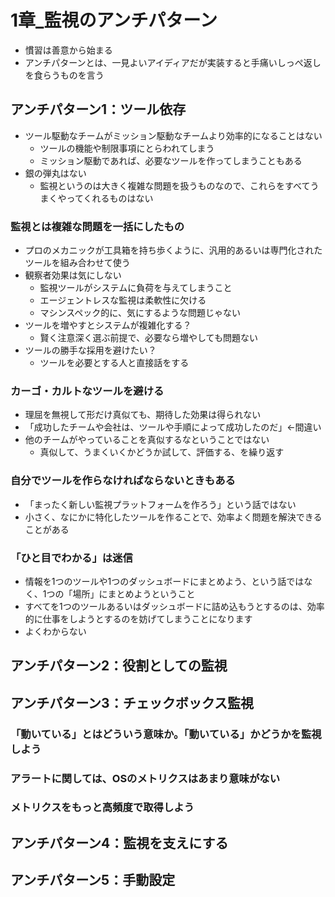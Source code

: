 # 1章_監視のアンチパターン

- 慣習は善意から始まる
- アンチパターンとは、一見よいアイディアだが実装すると手痛いしっぺ返しを食らうものを言う

## アンチパターン1：ツール依存

- ツール駆動なチームがミッション駆動なチームより効率的になることはない
  - ツールの機能や制限事項にとらわれてしまう
  - ミッション駆動であれば、必要なツールを作ってしまうこともある
- 銀の弾丸はない
  - 監視というのは大きく複雑な問題を扱うものなので、これらをすべてうまくやってくれるものはない

### 監視とは複雑な問題を一括にしたもの

- プロのメカニックが工具箱を持ち歩くように、汎用的あるいは専門化されたツールを組み合わせて使う
- 観察者効果は気にしない
  - 監視ツールがシステムに負荷を与えてしまうこと
  - エージェントレスな監視は柔軟性に欠ける
  - マシンスペック的に、気にするような問題じゃない
- ツールを増やすとシステムが複雑化する？
  - 賢く注意深く選ぶ前提で、必要なら増やしても問題ない
- ツールの勝手な採用を避けたい？
  - ツールを必要とする人と直接話をする

### カーゴ・カルトなツールを避ける

- 理屈を無視して形だけ真似ても、期待した効果は得られない
- 「成功したチームや会社は、ツールや手順によって成功したのだ」←間違い
- 他のチームがやっていることを真似するなということではない
  - 真似して、うまくいくかどうか試して、評価する、を繰り返す

### 自分でツールを作らなければならないときもある

- 「まったく新しい監視プラットフォームを作ろう」という話ではない
- 小さく、なにかに特化したツールを作ることで、効率よく問題を解決できることがある

### 「ひと目でわかる」は迷信

- 情報を1つのツールや1つのダッシュボードにまとめよう、という話ではなく、1つの「場所」にまとめようということ
- すべてを1つのツールあるいはダッシュボードに詰め込もうとするのは、効率的に仕事をしようとするのを妨げてしまうことになります
- よくわからない

## アンチパターン2：役割としての監視

## アンチパターン3：チェックボックス監視

### 「動いている」とはどういう意味か。「動いている」かどうかを監視しよう

### アラートに関しては、OSのメトリクスはあまり意味がない

### メトリクスをもっと高頻度で取得しよう

## アンチパターン4：監視を支えにする

## アンチパターン5：手動設定
